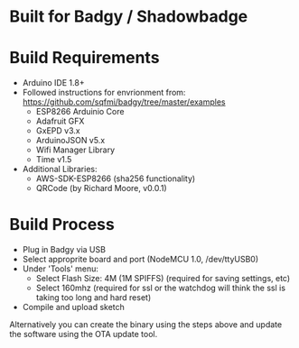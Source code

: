 # Built for Badgy / Shadowbadge

# Build Requirements
* Arduino IDE 1.8+
* Followed instructions for envrionment from: https://github.com/sqfmi/badgy/tree/master/examples
  * ESP8266 Arduinio Core
  * Adafruit GFX
  * GxEPD v3.x
  * ArduinoJSON v5.x
  * Wifi Manager Library
  * Time v1.5
* Additional Libraries:
  * AWS-SDK-ESP8266 (sha256 functionality)
  * QRCode (by Richard Moore, v0.0.1)

# Build Process
* Plug in Badgy via USB
* Select approprite board and port (NodeMCU 1.0, /dev/ttyUSB0)
* Under 'Tools' menu: 
    * Select Flash Size: 4M (1M SPIFFS) (required for saving settings, etc)
    * Select 160mhz (required for ssl or the watchdog will think the ssl is taking too long and hard reset)
* Compile and upload sketch

Alternatively you can create the binary using the steps above and update the software using the OTA update tool.